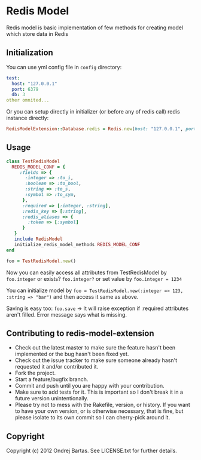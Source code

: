 # Redis Model

Redis model is basic implementation of few methods for creating model which store data in Redis

## Initialization

You can use yml config file in `config` directory:

``` yml
test:
  host: "127.0.0.1"
  port: 6379
  db: 3
other omnited...
```

Or you can setup directly in initializer (or before any of redis call) redis instance directly:

``` ruby
RedisModelExtension::Database.redis = Redis.new(host: "127.0.0.1", port: 6379, db: 0)
```

## Usage

``` ruby
class TestRedisModel
  REDIS_MODEL_CONF = {
     :fields => { 
       :integer => :to_i,
       :boolean => :to_bool,
       :string => :to_s,
       :symbol => :to_sym,
      }, 
      :required => [:integer, :string],
      :redis_key => [:string],
      :redis_aliases => {
        :token => [:symbol]
      }
   }
   include RedisModel
   initialize_redis_model_methods REDIS_MODEL_CONF
end

foo = TestRedisModel.new()
```

Now you can easily access all attributes from TestRedisModel by `foo.integer` or exists? `foo.integer?` or set value by `foo.integer = 1234` 

You can initialize model by `foo = TestRedisModel.new(:integer => 123, :string => "bar")` and then access it same as above.

Saving is easy too: `foo.save` -> It will raise exception if :required attributes aren't filled. Error message says what is missing.



## Contributing to redis-model-extension
 
* Check out the latest master to make sure the feature hasn't been implemented or the bug hasn't been fixed yet.
* Check out the issue tracker to make sure someone already hasn't requested it and/or contributed it.
* Fork the project.
* Start a feature/bugfix branch.
* Commit and push until you are happy with your contribution.
* Make sure to add tests for it. This is important so I don't break it in a future version unintentionally.
* Please try not to mess with the Rakefile, version, or history. If you want to have your own version, or is otherwise necessary, that is fine, but please isolate to its own commit so I can cherry-pick around it.

## Copyright

Copyright (c) 2012 Ondrej Bartas. See LICENSE.txt for
further details.